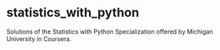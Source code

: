 # statistics_with_python

Solutions of the Statistics with Python Specialization offered by Michigan University in Coursera.
